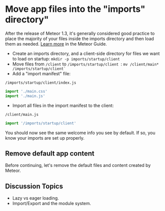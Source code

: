 # Move app files into the "imports" directory"

After the release of Meteor 1.3, it's generally considered good practice to place the majority of your files inside the imports directory and then load them as needed. [Learn more](http://guide.meteor.com/structure.html#javascript-structure) in the Meteor Guide.

- Create an imports directory, and a client-side directory for files we want to load on startup: ``` mkdir -p imports/startup/client ```
- Move files from ``` /client ``` to ```/imports/startup/client ```: ``` mv /client/main* /imports/startup/client` ``` 
- Add a "import manifest" file: 

``` /imports/startup/client/index.js ```

```js
import './main.css'
import './main.js'
```

- Import all files in the import manifest to the client:

``` /client/main.js ```

```js
import '/imports/startup/client'
```

You should now see the same welcome info you see by default.  If so, you know your imports are set up properly.

## Remove default app content

Before continuing, let's remove the default files and content created by Meteor.



## Discussion Topics
 - Lazy vs eager loading.
 - Import/Export and the module system.